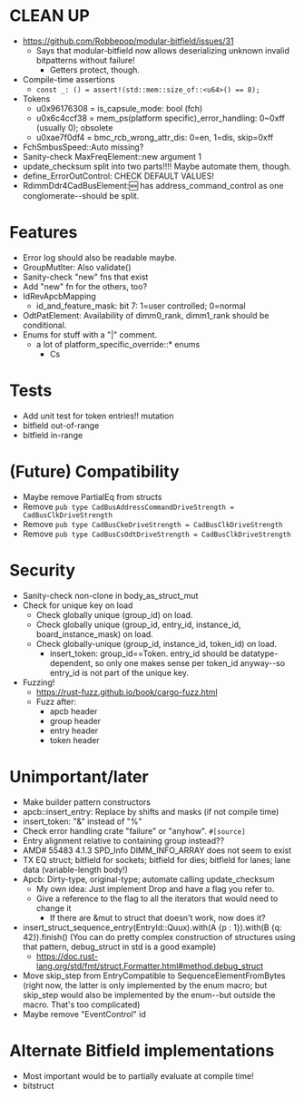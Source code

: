 # CLEAN UP

* https://github.com/Robbepop/modular-bitfield/issues/31
  * Says that modular-bitfield now allows deserializing unknown invalid bitpatterns without failure!
    * Getters protect, though.
* Compile-time assertions
  * `const _: () = assert!(std::mem::size_of::<u64>() == 8);`
* Tokens
  * u0x96176308 = is_capsule_mode: bool (fch)
  * u0x6c4ccf38 = mem_ps(platform specific)_error_handling: 0~0xff (usually 0); obsolete
  * u0xae7f0df4 = bmc_rcb_wrong_attr_dis: 0=en, 1=dis, skip=0xff
* FchSmbusSpeed::Auto missing?
* Sanity-check MaxFreqElement::new argument 1
* update_checksum split into two parts!!!!
  Maybe automate them, though.
* define_ErrorOutControl: CHECK DEFAULT VALUES!
* RdimmDdr4CadBusElement::new: has address_command_control as one conglomerate--should be split.

# Features

* Error log should also be readable maybe.
* GroupMutIter: Also validate()
* Sanity-check "new" fns that exist
* Add "new" fn for the others, too?
* IdRevApcbMapping
  * id_and_feature_mask: bit 7: 1=user controlled; 0=normal
* OdtPatElement: Availability of dimm0_rank, dimm1_rank should be conditional.
* Enums for stuff with a "|" comment.
  * a lot of platform_specific_override::* enums
    * Cs

# Tests

* Add unit test for token entries!!  mutation
* bitfield out-of-range
* bitfield in-range

# (Future) Compatibility

* Maybe remove PartialEq from structs
* Remove `pub type CadBusAddressCommandDriveStrength = CadBusClkDriveStrength`
* Remove `pub type CadBusCkeDriveStrength = CadBusClkDriveStrength`
* Remove `pub type CadBusCsOdtDriveStrength = CadBusClkDriveStrength`

# Security

* Sanity-check non-clone in body_as_struct_mut
* Check for unique key on load
  * Check globally unique (group_id) on load.
  * Check globally unique (group_id, entry_id, instance_id, board_instance_mask) on load.
  * Check globally-unique (group_id, instance_id, token_id) on load.
    * insert_token: group_id==Token.  entry_id should be datatype-dependent, so only one makes sense per token_id anyway--so entry_id is not part of the unique key.
* Fuzzing!
  * https://rust-fuzz.github.io/book/cargo-fuzz.html
  * Fuzz after:
    * apcb header
    * group header
    * entry header
    * token header

# Unimportant/later

* Make builder pattern constructors
* apcb::insert_entry: Replace by shifts and masks (if not compile time)
* insert_token: "&" instead of "%"
* Check error handling crate "failure" or "anyhow". `#[source]`
* Entry alignment relative to containing group instead??
* AMD# 55483 4.1.3 SPD_Info DIMM_INFO_ARRAY does not seem to exist
* TX EQ struct; bitfield for sockets; bitfield for dies; bitfield for lanes; lane data (variable-length body!)
* Apcb: Dirty-type, original-type; automate calling update_checksum
  * My own idea: Just implement Drop and have a flag you refer to.
  * Give a reference to the flag to all the iterators that would need to change it
    * If there are &mut to struct that doesn't work, now does it?
* insert_struct_sequence_entry(EntryId::Quux).with(A {p : 1}).with(B {q: 42}).finish() (You can do pretty complex construction of structures using that pattern, debug_struct in std is a good example)
  * https://doc.rust-lang.org/std/fmt/struct.Formatter.html#method.debug_struct
* Move skip_step from EntryCompatible to SequenceElementFromBytes (right now, the latter is only implemented by the enum macro; but skip_step would also be implemented by the enum--but outside the macro.  That's too complicated)
* Maybe remove "EventControl" id

# Alternate Bitfield implementations

* Most important would be to partially evaluate at compile time!
* bitstruct
